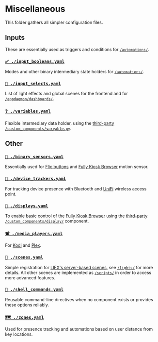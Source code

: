 # Miscellaneous

This folder gathers all simpler configuration files.


## Inputs

These are essentially used as triggers and conditions for [`/automations/`](../automations).


### [`✅ ./input_booleans.yaml`](input_booleans.yaml)

Modes and other binary intermediary state holders for [`/automations/`](../automations).


### [`🔲 ./input_selects.yaml`](input_selects.yaml)

List of light effects and global scenes for the frontend and for [`/appdaemon/dashboards/`](../appdaemon/dashboards).


### [`❓ ./variables.yaml`](variables.yaml)

Flexible intermediary data holder, using the [third-party](https://github.com/rogro82/hass-variables) [`/custom_components/varyable.py`](../custom_components/varyable.py).


## Other

### [`🔘 ./binary_sensors.yaml`](binary_sensors.yaml)

Essentially used for [Flic buttons](https://flic.io) and [Fully Kiosk Browser](https://www.ozerov.de/fully-kiosk-browser) motion sensor.


### [`📍 ./device_trackers.yaml`](device_trackers.yaml)

For tracking device presence with Bluetooth and [UniFi](https://www.ubnt.com/unifi/unifi-cloud-key/) wireless access point.


### [`🎦 ./displays.yaml`](displays.yaml)

To enable basic control of the [Fully Kiosk Browser](https://www.ozerov.de/fully-kiosk-browser) using the [third-party](https://github.com/daemondazz/homeassistant-displays) [`/custom_components/display/`](../custom_components/display) component.


### [`📽 ./media_players.yaml`](media_players.yaml)

For [Kodi](https://kodi.tv) and [Plex](https://www.plex.tv).


### [`🌈 ./scenes.yaml`](scenes.yaml)

Simple registration for [LIFX's server-based scenes](https://www.lifx.com/pages/themes-scenes), see [`/lights/`](../lights#lifx-smart-wi-fi-lights) for more details. All other scenes are implemented as [`/scripts/`](../scripts) in order to access more advanced features.


### [`🐚 ./shell_commands.yaml`](shell_commands.yaml)

Reusable command-line directives when no component exists or provides these options reliably.


### [`🗺 ./zones.yaml`](zones.yaml)

Used for presence tracking and automations based on user distance from key locations.
